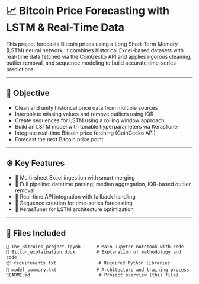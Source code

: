 # 📈 Bitcoin Price Forecasting with LSTM & Real-Time Data

This project forecasts Bitcoin prices using a Long Short-Term Memory (LSTM) neural network. It combines historical Excel-based datasets with real-time data fetched via the CoinGecko API and applies rigorous cleaning, outlier removal, and sequence modeling to build accurate time-series predictions.

---

## 🧠 Objective

- Clean and unify historical price data from multiple sources
- Interpolate missing values and remove outliers using IQR
- Create sequences for LSTM using a rolling window approach
- Build an LSTM model with tunable hyperparameters via KerasTuner
- Integrate real-time Bitcoin price fetching (CoinGecko API)
- Forecast the next Bitcoin price point

---

## ⚙️ Key Features

- 📅 Multi-sheet Excel ingestion with smart merging
- 🧹 Full pipeline: datetime parsing, median aggregation, IQR-based outlier removal
- 🔗 Real-time API integration with fallback handling
- 🔁 Sequence creation for time-series forecasting
- 🧪 KerasTuner for LSTM architecture optimization

---

## 🧾 Files Included

```plaintext
📄 The_Bitcoins_project.ipynb      # Main Jupyter notebook with code
📘 Bitcon_explaination.docx        # Explanation of methodology and code
📦 requirements.txt                # Required Python libraries
🧠 model_summary.txt               # Architecture and training process
README.md                          # Project overview (this file)
